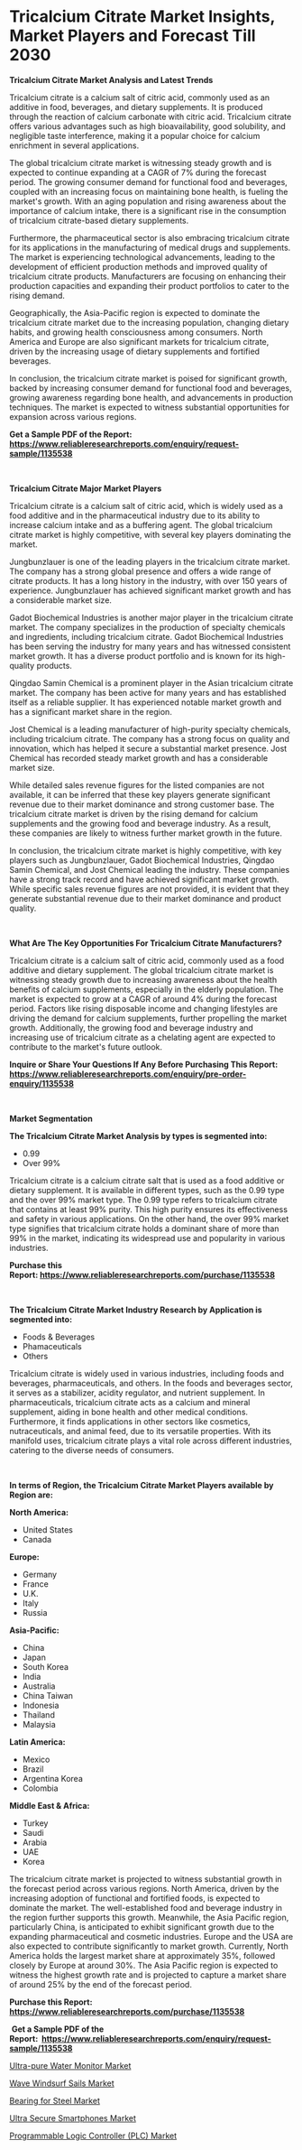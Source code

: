 <p><h1>Tricalcium Citrate Market Insights, Market Players and Forecast Till 2030</h1></p><p><strong>Tricalcium Citrate Market Analysis and Latest Trends</strong></p>
<p><p>Tricalcium citrate is a calcium salt of citric acid, commonly used as an additive in food, beverages, and dietary supplements. It is produced through the reaction of calcium carbonate with citric acid. Tricalcium citrate offers various advantages such as high bioavailability, good solubility, and negligible taste interference, making it a popular choice for calcium enrichment in several applications.</p><p>The global tricalcium citrate market is witnessing steady growth and is expected to continue expanding at a CAGR of 7% during the forecast period. The growing consumer demand for functional food and beverages, coupled with an increasing focus on maintaining bone health, is fueling the market's growth. With an aging population and rising awareness about the importance of calcium intake, there is a significant rise in the consumption of tricalcium citrate-based dietary supplements.</p><p>Furthermore, the pharmaceutical sector is also embracing tricalcium citrate for its applications in the manufacturing of medical drugs and supplements. The market is experiencing technological advancements, leading to the development of efficient production methods and improved quality of tricalcium citrate products. Manufacturers are focusing on enhancing their production capacities and expanding their product portfolios to cater to the rising demand.</p><p>Geographically, the Asia-Pacific region is expected to dominate the tricalcium citrate market due to the increasing population, changing dietary habits, and growing health consciousness among consumers. North America and Europe are also significant markets for tricalcium citrate, driven by the increasing usage of dietary supplements and fortified beverages.</p><p>In conclusion, the tricalcium citrate market is poised for significant growth, backed by increasing consumer demand for functional food and beverages, growing awareness regarding bone health, and advancements in production techniques. The market is expected to witness substantial opportunities for expansion across various regions.</p></p>
<p><strong>Get a Sample PDF of the Report:&nbsp; <a href="https://www.reliableresearchreports.com/enquiry/request-sample/1135538">https://www.reliableresearchreports.com/enquiry/request-sample/1135538</a></strong></p>
<p>&nbsp;</p>
<p><strong>Tricalcium Citrate Major Market Players</strong></p>
<p><p>Tricalcium citrate is a calcium salt of citric acid, which is widely used as a food additive and in the pharmaceutical industry due to its ability to increase calcium intake and as a buffering agent. The global tricalcium citrate market is highly competitive, with several key players dominating the market.</p><p>Jungbunzlauer is one of the leading players in the tricalcium citrate market. The company has a strong global presence and offers a wide range of citrate products. It has a long history in the industry, with over 150 years of experience. Jungbunzlauer has achieved significant market growth and has a considerable market size.</p><p>Gadot Biochemical Industries is another major player in the tricalcium citrate market. The company specializes in the production of specialty chemicals and ingredients, including tricalcium citrate. Gadot Biochemical Industries has been serving the industry for many years and has witnessed consistent market growth. It has a diverse product portfolio and is known for its high-quality products.</p><p>Qingdao Samin Chemical is a prominent player in the Asian tricalcium citrate market. The company has been active for many years and has established itself as a reliable supplier. It has experienced notable market growth and has a significant market share in the region.</p><p>Jost Chemical is a leading manufacturer of high-purity specialty chemicals, including tricalcium citrate. The company has a strong focus on quality and innovation, which has helped it secure a substantial market presence. Jost Chemical has recorded steady market growth and has a considerable market size.</p><p>While detailed sales revenue figures for the listed companies are not available, it can be inferred that these key players generate significant revenue due to their market dominance and strong customer base. The tricalcium citrate market is driven by the rising demand for calcium supplements and the growing food and beverage industry. As a result, these companies are likely to witness further market growth in the future.</p><p>In conclusion, the tricalcium citrate market is highly competitive, with key players such as Jungbunzlauer, Gadot Biochemical Industries, Qingdao Samin Chemical, and Jost Chemical leading the industry. These companies have a strong track record and have achieved significant market growth. While specific sales revenue figures are not provided, it is evident that they generate substantial revenue due to their market dominance and product quality.</p></p>
<p>&nbsp;</p>
<p><strong>What Are The Key Opportunities For Tricalcium Citrate Manufacturers?</strong></p>
<p><p>Tricalcium citrate is a calcium salt of citric acid, commonly used as a food additive and dietary supplement. The global tricalcium citrate market is witnessing steady growth due to increasing awareness about the health benefits of calcium supplements, especially in the elderly population. The market is expected to grow at a CAGR of around 4% during the forecast period. Factors like rising disposable income and changing lifestyles are driving the demand for calcium supplements, further propelling the market growth. Additionally, the growing food and beverage industry and increasing use of tricalcium citrate as a chelating agent are expected to contribute to the market's future outlook.</p></p>
<p><strong>Inquire or Share Your Questions If Any Before Purchasing This Report: <a href="https://www.reliableresearchreports.com/enquiry/pre-order-enquiry/1135538">https://www.reliableresearchreports.com/enquiry/pre-order-enquiry/1135538</a></strong></p>
<p>&nbsp;</p>
<p><strong>Market Segmentation</strong></p>
<p><strong>The Tricalcium Citrate Market Analysis by types is segmented into:</strong></p>
<p><ul><li>0.99</li><li>Over 99%</li></ul></p>
<p><p>Tricalcium citrate is a calcium citrate salt that is used as a food additive or dietary supplement. It is available in different types, such as the 0.99 type and the over 99% market type. The 0.99 type refers to tricalcium citrate that contains at least 99% purity. This high purity ensures its effectiveness and safety in various applications. On the other hand, the over 99% market type signifies that tricalcium citrate holds a dominant share of more than 99% in the market, indicating its widespread use and popularity in various industries.</p></p>
<p><strong>Purchase this Report:&nbsp;<a href="https://www.reliableresearchreports.com/purchase/1135538">https://www.reliableresearchreports.com/purchase/1135538</a></strong></p>
<p>&nbsp;</p>
<p><strong>The Tricalcium Citrate Market Industry Research by Application is segmented into:</strong></p>
<p><ul><li>Foods & Beverages</li><li>Phamaceuticals</li><li>Others</li></ul></p>
<p><p>Tricalcium citrate is widely used in various industries, including foods and beverages, pharmaceuticals, and others. In the foods and beverages sector, it serves as a stabilizer, acidity regulator, and nutrient supplement. In pharmaceuticals, tricalcium citrate acts as a calcium and mineral supplement, aiding in bone health and other medical conditions. Furthermore, it finds applications in other sectors like cosmetics, nutraceuticals, and animal feed, due to its versatile properties. With its manifold uses, tricalcium citrate plays a vital role across different industries, catering to the diverse needs of consumers.</p></p>
<p>&nbsp;</p>
<p><strong>In terms of Region, the Tricalcium Citrate Market Players available by Region are:</strong></p>
<p>
    <p> <strong> North America: </strong>
        <ul>
            <li>United States</li>
            <li>Canada</li>
        </ul>
        </p> 
    <p> <strong> Europe: </strong>
        <ul>
            <li>Germany</li>
            <li>France</li>
            <li>U.K.</li>
            <li>Italy</li>
            <li>Russia</li>
        </ul>
        </p> 
    <p> <strong> Asia-Pacific: </strong>
        <ul>
            <li>China</li>
            <li>Japan</li>
            <li>South Korea</li>
            <li>India</li>
            <li>Australia</li>
            <li>China Taiwan</li>
            <li>Indonesia</li>
            <li>Thailand</li>
            <li>Malaysia</li>
        </ul>
        </p> 
    <p> <strong> Latin America: </strong>
        <ul>
            <li>Mexico</li>
            <li>Brazil</li>
            <li>Argentina Korea</li>
            <li>Colombia</li>
        </ul>
        </p> 
    <p> <strong> Middle East & Africa: </strong>
        <ul>
            <li>Turkey</li>
            <li>Saudi</li>
            <li>Arabia</li>
            <li>UAE</li>
            <li>Korea</li>
        </ul>
    </p>
    </p>
<p><p>The tricalcium citrate market is projected to witness substantial growth in the forecast period across various regions. North America, driven by the increasing adoption of functional and fortified foods, is expected to dominate the market. The well-established food and beverage industry in the region further supports this growth. Meanwhile, the Asia Pacific region, particularly China, is anticipated to exhibit significant growth due to the expanding pharmaceutical and cosmetic industries. Europe and the USA are also expected to contribute significantly to market growth. Currently, North America holds the largest market share at approximately 35%, followed closely by Europe at around 30%. The Asia Pacific region is expected to witness the highest growth rate and is projected to capture a market share of around 25% by the end of the forecast period.</p></p>
<p><strong>Purchase this Report: <a href="https://www.reliableresearchreports.com/purchase/1135538">https://www.reliableresearchreports.com/purchase/1135538</a></strong></p>
<p>&nbsp;<strong>Get a Sample PDF of the Report:&nbsp;&nbsp;<a href="https://www.reliableresearchreports.com/enquiry/request-sample/1135538">https://www.reliableresearchreports.com/enquiry/request-sample/1135538</a></strong></p>
<p><strong></strong></p>
<p><p><a href="https://medium.com/@abdulkoss1954/ultra-pure-water-monitor-market-trends-forecast-and-competitive-analysis-to-2030-d2aa2e29e1dc">Ultra-pure Water Monitor Market</a></p><p><a href="https://medium.com/@half.skull.am/wave-windsurf-sails-market-competitive-analysis-market-trends-and-forecast-to-2030-75c133880612">Wave Windsurf Sails Market</a></p><p><a href="https://medium.com/@nyahmertz/bearing-for-steel-market-analysis-its-cagr-market-segmentation-and-global-industry-overview-c160f7f8e5d3">Bearing for Steel Market</a></p><p><a href="https://medium.com/@late.bean.frame/ultra-secure-smartphones-market-the-key-to-successful-business-strategy-forecast-till-2030-dd7fdfd945d1">Ultra Secure Smartphones Market</a></p><p><a href="https://medium.com/@daveblock1987/programmable-logic-controller-plc-market-insights-into-market-cagr-market-trends-and-growth-4fe4541b7dad">Programmable Logic Controller (PLC) Market</a></p></p>